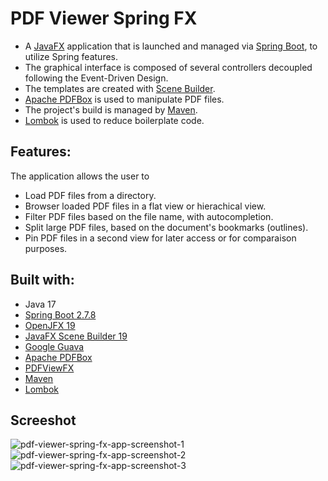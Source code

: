 # PDF Viewer Spring FX  

- A [JavaFX](https://openjfx.io) application that is launched and managed via [Spring Boot](https://spring.io/projects/spring-boot), to utilize Spring features.  
- The graphical interface is composed of several controllers decoupled following the Event-Driven Design.  
- The templates are created with [Scene Builder](https://gluonhq.com/products/scene-builder).  
- [Apache PDFBox](https://pdfbox.apache.org) is used to manipulate PDF files.  
- The project's build is managed by [Maven](https://maven.apache.org).  
- [Lombok](https://projectlombok.org) is used to reduce boilerplate code.  

## Features:
The application allows the user to
- Load PDF files from a directory.  
- Browser loaded PDF files in a flat view or hierachical view.  
- Filter PDF files based on the file name, with autocompletion.  
- Split large PDF files, based on the document's bookmarks (outlines).  
- Pin PDF files in a second view for later access or for comparaison purposes.  


## Built with:
- Java 17
- [Spring Boot 2.7.8](https://spring.io/projects/spring-boot)
- [OpenJFX 19](https://openjfx.io)
- [JavaFX Scene Builder 19](https://gluonhq.com/products/scene-builder)
- [Google Guava](https://github.com/google/guava)
- [Apache PDFBox](https://pdfbox.apache.org)
- [PDFViewFX](https://github.com/dlsc-software-consulting-gmbh)
- [Maven](https://maven.apache.org)
- [Lombok](https://projectlombok.org)

## Screeshot
![pdf-viewer-spring-fx-app-screenshot-1](https://user-images.githubusercontent.com/76587083/217449748-e425012a-9b22-4a6e-80b7-062907382b12.png)  
![pdf-viewer-spring-fx-app-screenshot-2](https://user-images.githubusercontent.com/76587083/216746979-ab57dfdd-fc5a-424e-851b-05a084561e05.png)  
![pdf-viewer-spring-fx-app-screenshot-3](https://user-images.githubusercontent.com/76587083/217449846-2aa77934-3901-4eeb-9543-235724311840.png)  

